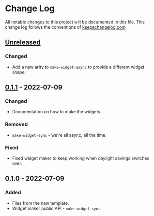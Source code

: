 # Change Log
All notable changes to this project will be documented in this file. This change log follows the conventions of [keepachangelog.com](http://keepachangelog.com/).

## [Unreleased]
### Changed
- Add a new arity to `make-widget-async` to provide a different widget shape.

## [0.1.1] - 2022-07-09
### Changed
- Documentation on how to make the widgets.

### Removed
- `make-widget-sync` - we're all async, all the time.

### Fixed
- Fixed widget maker to keep working when daylight savings switches over.

## 0.1.0 - 2022-07-09
### Added
- Files from the new template.
- Widget maker public API - `make-widget-sync`.

[Unreleased]: https://github.com/practicalli/config-testing/compare/0.1.1...HEAD
[0.1.1]: https://github.com/practicalli/config-testing/compare/0.1.0...0.1.1
